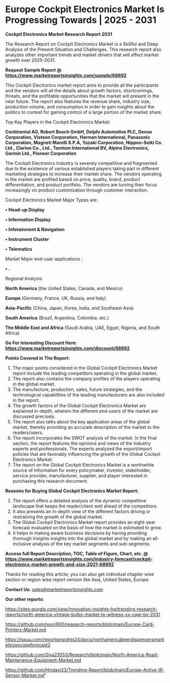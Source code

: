 # Europe Cockpit Electronics Market Is Progressing Towards | 2025 - 2031

<strong>Cockpit Electronics Market Research Report 2031</strong>

The Research Report on Cockpit Electronics Market is a Skillful and Deep Analysis of the Present Situation and Challenges. This research report also analyzes other important trends and market drivers that will affect market growth over 2025-2031.

<strong>Request Sample Report @ <a href=https://www.marketreportsinsights.com/sample/68892>https://www.marketreportsinsights.com/sample/68892</a></strong>

This Cockpit Electronics market report aims to provide all the participants and the vendors will all the details about growth factors, shortcomings, threats, and the profitable opportunities that the market will present in the near future. The report also features the revenue share, industry size, production volume, and consumption in order to gain insights about the politics to contest for gaining control of a large portion of the market share.

Top Key Players in the Cockpit Electronics Market:

<strong>Continental AG, Robert Bosch GmbH, Delphi Automotive PLC, Denso Corporation, Visteon Corporation, Harman International, Panasonic Corporation, Magneti Marelli S.P.A, Yazaki Corporation, Nippon-Seiki Co. Ltd., Clarion Co., Ltd., Tomtom International BV, Alpine Electronics, Garmin Ltd., Pioneer Corporation</strong>

The Cockpit Electronics Industry is severely competitive and fragmented due to the existence of various established players taking part in different marketing strategies to increase their market share. The vendors operating in the market are profiled based on price, quality, brand, product differentiation, and product portfolio. The vendors are turning their focus increasingly on product customization through customer interaction.

Cockpit Electronics Market Major Types are:

<strong>• Head-up Display

• Information Display

• Infotainment & Navigation

• Instrument Cluster

• Telematics</strong>

Market Major end-user applications :

<strong>• .</strong>

Regional Analysis

</u><strong><b>North America</b></strong> (the United States, Canada, and Mexico)

<strong><b>Europe </b></strong>(Germany, France, UK, Russia, and Italy)

<strong><b>Asia-Pacific</b></strong> (China, Japan, Korea, India, and Southeast Asia)

<strong><b>South America</b></strong> (Brazil, Argentina, Colombia, etc.)

<strong><b>The Middle East and Africa</b></strong> (Saudi Arabia, UAE, Egypt, Nigeria, and South Africa)

<strong>Go For Interesting Discount Here: <a href=https://www.marketreportsinsights.com/discount/68892>https://www.marketreportsinsights.com/discount/68892</a></strong>

<strong>Points Covered in The Report:</strong>
<ol>
  <li>The major points considered in the Global Cockpit Electronics Market report include the leading competitors operating in the global market.</li>
  <li>The report also contains the company profiles of the players operating in the global market.</li>
  <li>The manufacture, production, sales, future strategies, and the technological capabilities of the leading manufacturers are also included in the report.</li>
  <li>The growth factors of the Global Cockpit Electronics Market are explained in-depth, wherein the different end-users of the market are discussed precisely.</li>
  <li>The report also talks about the key application areas of the global market, thereby providing an accurate description of the market to the readers/users.</li>
  <li>The report incorporates the SWOT analysis of the market. In the final section, the report features the opinions and views of the industry experts and professionals. The experts analyzed the export/import policies that are favorably influencing the growth of the Global Cockpit Electronics Market.</li>
  <li>The report on the Global Cockpit Electronics Market is a worthwhile source of information for every policymaker, investor, stakeholder, service provider, manufacturer, supplier, and player interested in purchasing this research document.</li>
</ol>
<strong>Reasons for Buying Global Cockpit Electronics Market Report:</strong>

<ol>
  <li>The report offers a detailed analysis of the dynamic competitive landscape that keeps the reader/client well ahead of the competitors.</li>
  <li>It also presents an in-depth view of the different factors driving or restraining the growth of the global market.</li>
  <li>The Global Cockpit Electronics Market report provides an eight-year forecast evaluated on the basis of how the market is estimated to grow.</li>
  <li>It helps in making aware business decisions by having providing thorough insights insights into the global market and by making an all-inclusive analysis of the key market segments and sub-segments.</li>
</ol>
<strong>Access full Report Description, TOC, Table of Figure, Chart, etc. @ <a href=https://www.marketreportsinsights.com/industry-forecast/cockpit-electronics-market-growth-and-size-2021-68892>https://www.marketreportsinsights.com/industry-forecast/cockpit-electronics-market-growth-and-size-2021-68892</a></strong>


Thanks for reading this article; you can also get individual chapter wise section or region wise report version like Asia, United States, Europe.

<strong>Contact Us:</strong>
sales@marketreportsinsights.com

<strong>Our other reports:</strong>

<a href=https://sites.google.com/view/innovation-insights-hq/trending-research-reports/north-america-vintage-bulbs-market-to-witness-xx-cagr-by-2031>https://sites.google.com/view/innovation-insights-hq/trending-research-reports/north-america-vintage-bulbs-market-to-witness-xx-cagr-by-2031</a>

<a href=https://github.com/noori900/research-reports/blob/main/Europe-Card-Printers-Market.md>https://github.com/noori900/research-reports/blob/main/Europe-Card-Printers-Market.md</a>

<a href=https://issuu.com/reportsinsights24/docs/northamericabeerdispensersmarketsizescopeforecast2>https://issuu.com/reportsinsights24/docs/northamericabeerdispensersmarketsizescopeforecast2</a>

<a href=https://github.com/Siya23553/Research/blob/main/North-America-Road-Maintenance-Equipment-Market.md>https://github.com/Siya23553/Research/blob/main/North-America-Road-Maintenance-Equipment-Market.md</a>

<a href=https://github.com/Hindavi23/Trending-Report/blob/main/Europe-Active-IR-Sensor-Market.md>https://github.com/Hindavi23/Trending-Report/blob/main/Europe-Active-IR-Sensor-Market.md</a>"
